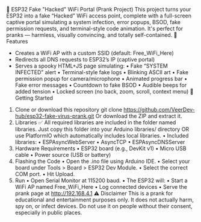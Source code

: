 📡 ESP32 Fake "Hacked" WiFi Portal (Prank Project)
This project turns your ESP32 into a fake “Hacked” WiFi access point, complete with a full-screen captive portal simulating a system infection, error popups, BSOD, fake permission requests, and terminal-style code animation. It's perfect for pranks — harmless, visually convincing, and totally self-contained.
🧰 Features
- Creates a WiFi AP with a custom SSID (default: Free_WiFi_Here)
- Redirects all DNS requests to ESP32’s IP (captive portal)
- Serves a spooky HTML+JS page simulating:
•	  Fake “SYSTEM INFECTED” alert
•	  Terminal-style fake logs
•	  Blinking ASCII art
•	  Fake permission popup for camera/microphone
•	  Animated progress bar
•	  Fake error messages
•	  Countdown to fake BSOD
•	  Audible beeps for added tension
•	  Locked screen (no back, zoom, scroll, context menu)
🔧 Getting Started
1. Clone or download this repository
   git clone https://github.com/VeerDev-hub/esp32-fake-virus-prank.git
   Or download the ZIP and extract it.
2. Libraries
   ✅ All required libraries are included in the folder named libraries. Just copy this folder into your Arduino libraries/ directory OR use PlatformIO which automatically includes local libraries.
•	   Included libraries:
•	   ESPAsyncWebServer
•	   AsyncTCP
•	   ESPAsyncDNSServer
3. Hardware Requirements
•	   ESP32 board (e.g., DevKit v1)
•	   Micro USB cable
•	   Power source (USB or battery)
4. Flashing the Code
•	   Open the .ino file using Arduino IDE.
•	   Select your board under Tools > Board > ESP32 Dev Module.
•	   Select the correct COM port.
•	   Hit Upload.
5. Run
•	   Open Serial Monitor at 115200 baud.
•	   The ESP32 will:
•	     Start a WiFi AP named Free_WiFi_Here
•	      Log connected devices
•	      Serve the prank page at http://192.168.4.1
⚠️ Disclaimer
This is a prank for educational and entertainment purposes only.
It does not actually harm, spy on, or infect devices.
Do not use it on people without their consent, especially in public places.
